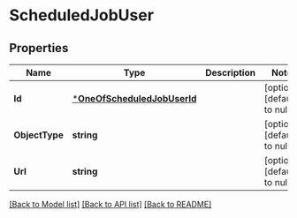 # ScheduledJobUser

## Properties
Name | Type | Description | Notes
------------ | ------------- | ------------- | -------------
**Id** | [***OneOfScheduledJobUserId**](OneOfScheduledJobUserId.md) |  | [optional] [default to null]
**ObjectType** | **string** |  | [optional] [default to null]
**Url** | **string** |  | [optional] [default to null]

[[Back to Model list]](../README.md#documentation-for-models) [[Back to API list]](../README.md#documentation-for-api-endpoints) [[Back to README]](../README.md)

